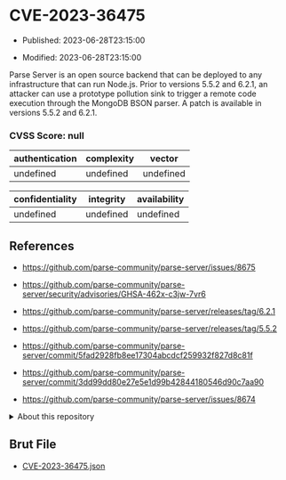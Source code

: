 # CVE-2023-36475

- Published: 2023-06-28T23:15:00

- Modified: 2023-06-28T23:15:00

Parse Server is an open source backend that can be deployed to any infrastructure that can run Node.js. Prior to versions 5.5.2 and 6.2.1, an attacker can use a prototype pollution sink to trigger a remote code execution through the MongoDB BSON parser. A patch is available in versions 5.5.2 and 6.2.1.

### CVSS Score: **null**

| authentication | complexity | vector |
| --- | --- | --- |
| undefined | undefined | undefined |

| confidentiality | integrity | availability |
| --- | --- | --- |
| undefined | undefined | undefined |

## References

* https://github.com/parse-community/parse-server/issues/8675

* https://github.com/parse-community/parse-server/security/advisories/GHSA-462x-c3jw-7vr6

* https://github.com/parse-community/parse-server/releases/tag/6.2.1

* https://github.com/parse-community/parse-server/releases/tag/5.5.2

* https://github.com/parse-community/parse-server/commit/5fad2928fb8ee17304abcdcf259932f827d8c81f

* https://github.com/parse-community/parse-server/commit/3dd99dd80e27e5e1d99b42844180546d90c7aa90

* https://github.com/parse-community/parse-server/issues/8674

<details>
<summary>About this repository</summary> 

  This repository is part of the project [Live Hack CVE](https://github.com/Live-Hack-CVE). Main website can be found [www.live-hack.org](https://www.live-hack.org) 
  
  Made by [Sn0wAlice](https://github.com/Sn0wAlice) for the people that care about security and need to have a feed of the latest CVEs. Hope you enjoy it, don't forget to star the repo and follow me on [Twitter](https://twitter.com/Sn0wAlice) and [Github](https://github.com/Sn0wAlice). And that is my [personnal website](https://www.alice-snow.me/)

  - [Home Page](https://github.com/Live-Hack-CVE)
  - [Framework](https://github.com/Live-Hack-CVE/cve-framework)
  - [CVE database](https://github.com/Live-Hack-CVE/full_database)
  - [Changelog](https://github.com/Live-Hack-CVE/Changelog)
</details>

## Brut File

* [CVE-2023-36475.json](https://raw.githubusercontent.com/Live-Hack-CVE/full_database/main/cves/2023/CVE-2023-36475.json)

